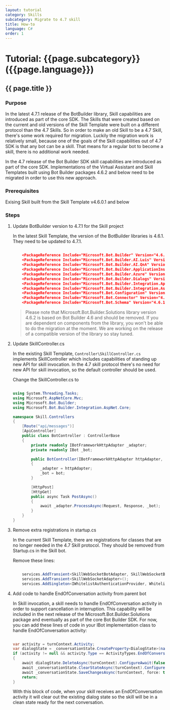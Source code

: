 ```yaml
---
layout: tutorial
category: Skills
subcategory: Migrate to 4.7 skill
title: How-to
language: C#
order: 1
---
```



# Tutorial: {{page.subcategory}} ({{page.language}})

## {{ page.title }}

### Purpose

In the latest 4.7.1 release of the BotBuilder library, Skill capabilities are introduced as part of the core SDK. The Skills that were created based on the current and old versions of the Skill Template were built on a different protocol than the 4.7 Skills. So in order to make an old Skill to be a 4.7 Skill, there's some work required for migration. Luckily the migration work is relatively small, because one of the goals of the Skill capabilities out of 4.7 SDK is that any bot can be a skill. That means for a regular bot to become a skill, there is no additional work needed. 

In the 4.7 release of the Bot Builder SDK skill capabilities are introduced as part of the core SDK. Implementations of the Virtual Assistant and Skill Templates built using Bot Builder packages 4.6.2 and below need to be migrated in order to use this new approach.

### Prerequisites

Exising Skill built from the Skill Template v4.6.0.1 and below

### Steps

1. Update BotBuilder version to 4.7.1 for the Skill project

    In the latest Skill Template, the version of the BotBuilder libraries is 4.6.1. They need to be updated to 4.7.1. 

    ```json

        <PackageReference Include="Microsoft.Bot.Builder" Version="4.6.1 -> 4.7.1" />
        <PackageReference Include="Microsoft.Bot.Builder.AI.Luis" Version="4.6.1 -> 4.7.1" />
        <PackageReference Include="Microsoft.Bot.Builder.AI.QnA" Version="4.6.1 -> 4.7.1" />
        <PackageReference Include="Microsoft.Bot.Builder.ApplicationInsights" Version="4.6.1 -> 4.7.1" />
        <PackageReference Include="Microsoft.Bot.Builder.Azure" Version="4.6.1 -> 4.7.1" />
        <PackageReference Include="Microsoft.Bot.Builder.Dialogs" Version="4.6.1 -> 4.7.1" />
        <PackageReference Include="Microsoft.Bot.Builder.Integration.ApplicationInsights.Core" Version="4.6.1 -> 4.7.1" />
        <PackageReference Include="Microsoft.Bot.Builder.Integration.AspNet.Core" Version="4.6.1 -> 4.7.1" />
        <PackageReference Include="Microsoft.Bot.Configuration" Version="4.6.1 -> 4.7.1" />
        <PackageReference Include="Microsoft.Bot.Connector" Version="4.6.1 -> 4.7.1" />
        <PackageReference Include="Microsoft.Bot.Schema" Version="4.6.1 -> 4.7.1" />

    ```

    > Please note that Microsoft.Bot.Builder.Solutions library version 4.6.2 is based on Bot Builder 4.6 and should be removed. If you are dependent on components from the library, you won't be able to do the migration at the moment. We are working on the release of a compatible version of the library so stay tuned.

2. Update SkillController.cs

    In the existing Skill Template, `Controller\SkillController.cs` implements SkillController which includes capabilities of standing up new API for skill invocation. In the 4.7 skill protocol there's no need for new API for skill invocation, so the default controller should be used.

    Change the SkillController.cs to

    ```csharp

    using System.Threading.Tasks;
    using Microsoft.AspNetCore.Mvc;
    using Microsoft.Bot.Builder;
    using Microsoft.Bot.Builder.Integration.AspNet.Core;

    namespace Skill.Controllers
    {
        [Route("api/messages")]
        [ApiController]
        public class BotController : ControllerBase
        {
            private readonly IBotFrameworkHttpAdapter _adapter;
            private readonly IBot _bot;

            public BotController(IBotFrameworkHttpAdapter httpAdapter, IBot bot)
            {
                _adapter = httpAdapter;
                _bot = bot;
            }

            [HttpPost]
            [HttpGet]
            public async Task PostAsync()
            {
                await _adapter.ProcessAsync(Request, Response, _bot);
            }
        }
    }

    ```

3. Remove extra registrations in startup.cs

    In the current Skill Template, there are registrations for classes that are no longer needed in the 4.7 Skill protocol. They should be removed from Startup.cs in the Skill bot. 

    Remove these lines:

    ```csharp

        services.AddTransient<SkillWebSocketBotAdapter, SkillWebSocketBotAdapter>();	
        services.AddTransient<SkillWebSocketAdapter>();	
        services.AddSingleton<IWhitelistAuthenticationProvider, WhitelistAuthenticationProvider>();

    ```

4. Add code to handle EndOfConversation activity from parent bot

    In Skill invocation, a skill needs to handle EndOfConversation activity in order to support cancellation in interruption. This capability will be included in the next release of the Microsoft.Bot.Builder.Solutions package and eventually as part of the core Bot Builder SDK. For now, you can add these lines of code in your IBot implementation class to handle EndOfConversation activity:

    ```csharp

    var activity = turnContext.Activity;
    var dialogState = _conversationState.CreateProperty<DialogState>(nameof(DialogState)));
    if (activity != null && activity.Type == ActivityTypes.EndOfConversation)
    {
        await dialogState.DeleteAsync(turnContext).ConfigureAwait(false);
        await _conversationState.ClearStateAsync(turnContext).ConfigureAwait(false);
        await _conversationState.SaveChangesAsync(turnContext, force: true).ConfigureAwait(false);
        return;
    }

    ```
    
    With this block of code, when your skill receives an EndOfConversation activity it will clear out the existing dialog state so the skill will be in a clean state ready for the next conversation.
